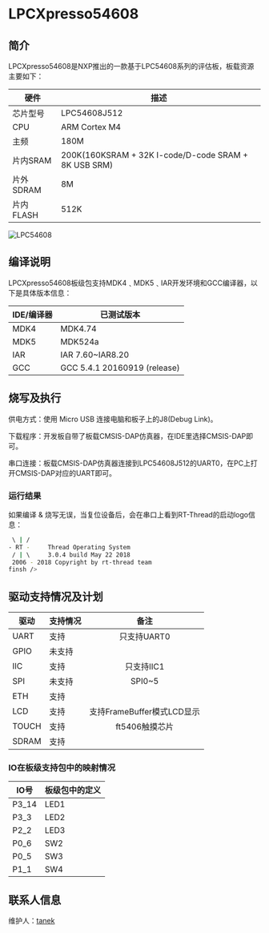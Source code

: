 # LPCXpresso54608

## 简介

LPCXpresso54608是NXP推出的一款基于LPC54608系列的评估板，板载资源主要如下：

| 硬件      | 描述          |
| --------- | ------------- |
| 芯片型号  | LPC54608J512  |
| CPU       | ARM Cortex M4 |
| 主频      | 180M          |
| 片内SRAM  | 200K(160KSRAM + 32K I-code/D-code SRAM + 8K USB SRM)          |
| 片外SDRAM | 8M           |
| 片内FLASH | 512K         |

![LPC54608](http://www.nxp.com/assets/images/en/dev-board-image/LPCXpresso54608_back.png)

## 编译说明

LPCXpresso54608板级包支持MDK4﹑MDK5﹑IAR开发环境和GCC编译器，以下是具体版本信息：

| IDE/编译器 | 已测试版本                   |
| ---------- | ---------------------------- |
| MDK4       | MDK4.74                      |
| MDK5       | MDK524a                      |
| IAR        | IAR 7.60~IAR8.20             |
| GCC        | GCC 5.4.1 20160919 (release) |

## 烧写及执行

供电方式：使用 Micro USB 连接电脑和板子上的J8(Debug Link)。

下载程序：开发板自带了板载CMSIS-DAP仿真器，在IDE里选择CMSIS-DAP即可。

串口连接：板载CMSIS-DAP仿真器连接到LPC54608J512的UART0，在PC上打开CMSIS-DAP对应的UART即可。

### 运行结果

如果编译 & 烧写无误，当复位设备后，会在串口上看到RT-Thread的启动logo信息：

```bash
 \ | /
- RT -     Thread Operating System
 / | \     3.0.4 build May 22 2018
 2006 - 2018 Copyright by rt-thread team
finsh />

```
## 驱动支持情况及计划

| 驱动  | 支持情况 |            备注            |
| ----- | -------- | :------------------------: |
| UART  | 支持     |        只支持UART0         |
| GPIO  | 未支持   |                            |
| IIC   | 支持     |         只支持IIC1         |
| SPI   | 未支持   |           SPI0~5           |
| ETH   | 支持     |                            |
| LCD   | 支持     | 支持FrameBuffer模式LCD显示 |
| TOUCH | 支持     |       ft5406触摸芯片       |
| SDRAM | 支持     |                            |

### IO在板级支持包中的映射情况

| IO号  | 板级包中的定义 |
| ----- | -------------- |
| P3_14 | LED1           |
| P3_3  | LED2           |
| P2_2  | LED3           |
| P0_6  | SW2            |
| P0_5  | SW3            |
| P1_1  | SW4            |

## 联系人信息

维护人：[tanek](https://github.com/TanekLiang)
